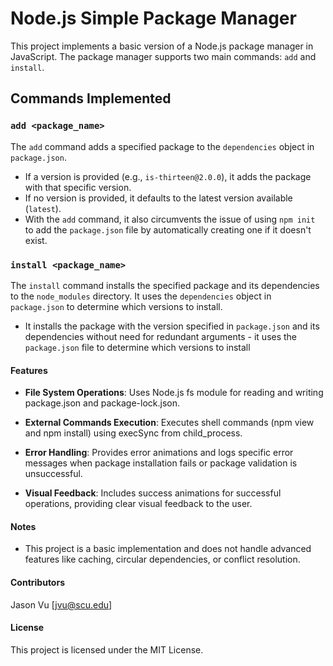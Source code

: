 # Node.js Simple Package Manager

This project implements a basic version of a Node.js package manager in JavaScript. The package manager supports two main commands: `add` and `install`.

## Commands Implemented

### `add <package_name>`

The `add` command adds a specified package to the `dependencies` object in `package.json`.

- If a version is provided (e.g., `is-thirteen@2.0.0`), it adds the package with that specific version.
- If no version is provided, it defaults to the latest version available (`latest`).
- With the `add` command, it also circumvents the issue of using `npm init` to add the `package.json` file by automatically creating one if it doesn't exist.

### `install <package_name>`

The  `install` command installs the specified package and its dependencies to the `node_modules` directory. It uses the `dependencies` object in `package.json` to determine which versions to install.

- It installs the package with the version specified in `package.json` and its dependencies without need for redundant arguments - it uses the  `package.json` file to determine which versions to install

#### Features

- **File System Operations**: Uses Node.js fs module for reading and writing package.json and package-lock.json.

- **External Commands Execution**: Executes shell commands (npm view and npm install) using execSync from child_process.

- **Error Handling**: Provides error animations and logs specific error messages when package installation fails or package validation is unsuccessful.

- **Visual Feedback**: Includes success animations for successful operations, providing clear visual feedback to the user.

#### Notes
- This project is a basic implementation and does not handle advanced features like caching, circular dependencies, or conflict resolution.

#### Contributors
Jason Vu [jvu@scu.edu]

#### License
This project is licensed under the MIT License.